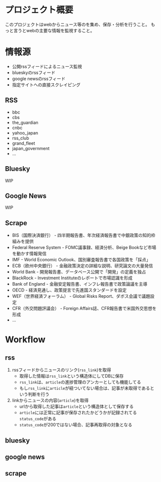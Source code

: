 # プロジェクト概要
このプロジェクトはwebからニュース等のを集め、保存・分析を行うこと。
もっと言うとwebの主要な情報を監視すること。

# 情報源
- 公開rssフィードによるニュース監視
- blueskyのrssフィード
- google newsのrssフィード
- 指定サイトへの直接スクレイピング

## RSS
- bbc
- cbs
- the_guardian
- cnbc
- yahoo_japan
- rss_club
- grand_fleet
- japan_government
- ...

## Bluesky
WIP

## Google News
WIP

## Scrape
- BIS（国際決済銀行） - 四半期報告書、年次経済報告書で中銀政策の知的枠組みを提供
- Federal Reserve System - FOMC議事録、経済分析、Beige Bookなど市場を動かす情報発信
- IMF - World Economic Outlook、国別審査報告書で各国政策を「採点」
- ECB（欧州中央銀行） - 金融政策決定の詳細な説明、研究論文の大量発信
- World Bank - 開発報告書、データベース公開で「開発」の定義を独占
- BlackRock - Investment Instituteのレポートで市場認識を形成
- Bank of England - 金融安定報告書、インフレ報告書で政策論議を主導
- OECD - 経済見通し、政策提言で先進国スタンダードを設定
- WEF（世界経済フォーラム） - Global Risks Report、ダボス会議で議題設定
- CFR（外交問題評議会） - Foreign Affairs誌、CFR報告書で米国外交思想を形成
- ...

# Workflow
## rss
1. rssフィードからニュースのリンク(`rss_link`)を取得
    - 取得した情報は`rss_link`という構造体にしてDBに保存
    - `rss_link`は、`article`の進捗管理のアンカーとしても機能してる
	- もし`rss_link`に`article`が紐ついてない場合は、記事が未取得であるという判断を行う
2. linkからニュースの内容(`article`)を取得
	- urlから取得した記事は`article`という構造体として保存する
	- `article`には正常に記事が保存されたかどうかが記録されてる`status_code`がある
	- `status_code`が200ではない場合、記事再取得の対象となる

## bluesky
## google news
## scrape
